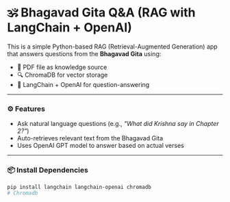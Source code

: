 # 🕉️ Bhagavad Gita Q&A (RAG with LangChain + OpenAI)

This is a simple Python-based RAG (Retrieval-Augmented Generation) app that answers questions from the **Bhagavad Gita** using:

- 📄 PDF file as knowledge source
- 🔍 ChromaDB for vector storage
- 🧠 LangChain + OpenAI for question-answering

---

### ⚙️ Features

- Ask natural language questions (e.g., *"What did Krishna say in Chapter 2?"*)
- Auto-retrieves relevant text from the Bhagavad Gita
- Uses OpenAI GPT model to answer based on actual verses

---

### 📦 Install Dependencies

```bash
pip install langchain langchain-openai chromadb
# Chromadb
